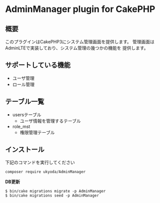# AdminManager plugin for CakePHP

## 概要

このプラグインはCakePHP3にシステム管理画面を提供します。
管理画面はAdminLTEで実装しており、システム管理の幾つかの機能を
提供します。

## サポートしている機能

* ユーザ管理
* ロール管理

## テーブル一覧

* usersテーブル
  * ユーザ情報を管理するテーブル
* role_mst
  * 権限管理テーブル

## インストール

下記のコマンドを実行してください

```
composer require ukyoda/AdminManager
```

**DB更新**

```
$ bin/cake migrations migrate -p AdminManager
$ bin/cake migrations seed -p AdminManager
```
